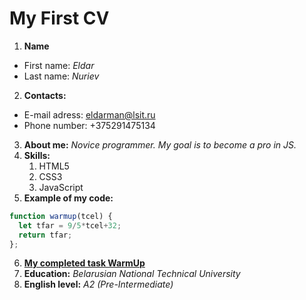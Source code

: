 #	My First CV
1. **Name** 
* 	First name: *Eldar*
* 	Last name: *Nuriev*
2. **Contacts:**
* 	E-mail adress: eldarman@lsit.ru
* 	Phone number: +375291475134
3. **About me:** _Novice programmer. My goal is to become a pro in JS._
4. **Skills:**
	1. HTML5
	2. CSS3
	3. JavaScript
5. **Example of my code:** 
```javascript
function warmup(tcel) {
  let tfar = 9/5*tcel+32;  
  return tfar;
};
```
6. [**My completed task WarmUp**](https://github.com/robotgranata/warmup})
7. **Education:** *Belarusian National Technical University*
8. **English level:** *A2 (Pre-Intermediate)*
